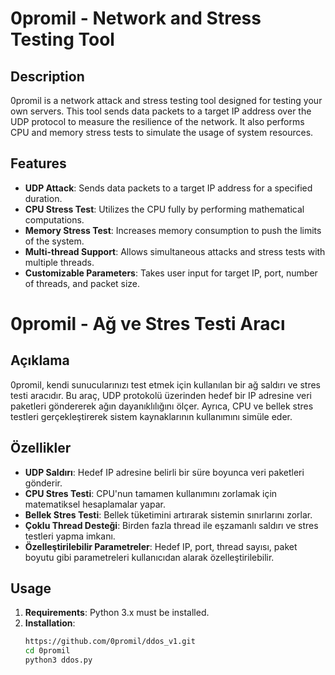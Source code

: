 # 0promil - Network and Stress Testing Tool

## Description
0promil is a network attack and stress testing tool designed for testing your own servers. This tool sends data packets to a target IP address over the UDP protocol to measure the resilience of the network. It also performs CPU and memory stress tests to simulate the usage of system resources.

## Features
- **UDP Attack**: Sends data packets to a target IP address for a specified duration.
- **CPU Stress Test**: Utilizes the CPU fully by performing mathematical computations.
- **Memory Stress Test**: Increases memory consumption to push the limits of the system.
- **Multi-thread Support**: Allows simultaneous attacks and stress tests with multiple threads.
- **Customizable Parameters**: Takes user input for target IP, port, number of threads, and packet size.

# 0promil - Ağ ve Stres Testi Aracı

## Açıklama
0promil, kendi sunucularınızı test etmek için kullanılan bir ağ saldırı ve stres testi aracıdır. Bu araç, UDP protokolü üzerinden hedef bir IP adresine veri paketleri göndererek ağın dayanıklılığını ölçer. Ayrıca, CPU ve bellek stres testleri gerçekleştirerek sistem kaynaklarının kullanımını simüle eder.

## Özellikler
- **UDP Saldırı**: Hedef IP adresine belirli bir süre boyunca veri paketleri gönderir.
- **CPU Stres Testi**: CPU'nun tamamen kullanımını zorlamak için matematiksel hesaplamalar yapar.
- **Bellek Stres Testi**: Bellek tüketimini artırarak sistemin sınırlarını zorlar.
- **Çoklu Thread Desteği**: Birden fazla thread ile eşzamanlı saldırı ve stres testleri yapma imkanı.
- **Özelleştirilebilir Parametreler**: Hedef IP, port, thread sayısı, paket boyutu gibi parametreleri kullanıcıdan alarak özelleştirilebilir.

## Usage
1. **Requirements**: Python 3.x must be installed.
2. **Installation**:
   ```bash
   https://github.com/0promil/ddos_v1.git
   cd 0promil
   python3 ddos.py
